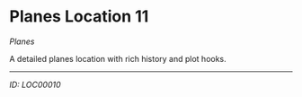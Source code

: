 # Planes Location 11

*Planes*

A detailed planes location with rich history and plot hooks.

---
*ID: LOC00010*